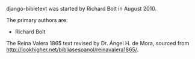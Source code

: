 django-bibletext was started by Richard Bolt in August 2010.

The primary authors are:

* Richard Bolt

The Reina Valera 1865 text revised by Dr. Ángel H. de Mora, sourced from http://lookhigher.net/bibliasespanol/reinavalera1865/.
